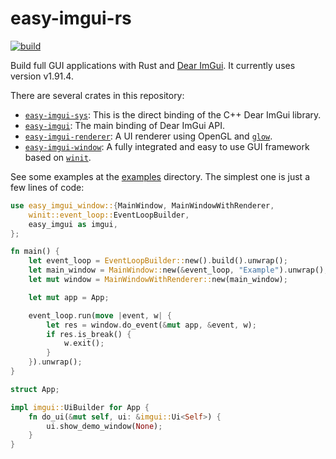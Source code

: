 # easy-imgui-rs

[![build](https://github.com/rodrigorc/easy-imgui-rs/actions/workflows/build.yaml/badge.svg?branch=main)](https://github.com/rodrigorc/easy-imgui-rs/actions/workflows/build.yaml)

Build full GUI applications with Rust and [Dear ImGui][dearimgui]. It currently uses version v1.91.4.

There are several crates in this repository:
 * [`easy-imgui-sys`](https://crates.io/crates/easy-imgui-sys): This is the direct binding of the C++ Dear ImGui library.
 * [`easy-imgui`](https://crates.io/crates/easy-imgui): The main binding of Dear ImGui API.
 * [`easy-imgui-renderer`](https://crates.io/crates/easy-imgui-renderer): A UI renderer using OpenGL and [`glow`][glow].
 * [`easy-imgui-window`](https://crates.io/crates/easy-imgui-window): A fully integrated and easy to use GUI framework based on [`winit`][winit].

See some examples at the [examples](https://github.com/rodrigorc/easy-imgui-rs/tree/main/easy-imgui-window/examples) directory. The simplest one is just a few lines of code:
```rust
use easy_imgui_window::{MainWindow, MainWindowWithRenderer,
    winit::event_loop::EventLoopBuilder,
    easy_imgui as imgui,
};

fn main() {
    let event_loop = EventLoopBuilder::new().build().unwrap();
    let main_window = MainWindow::new(&event_loop, "Example").unwrap();
    let mut window = MainWindowWithRenderer::new(main_window);

    let mut app = App;

    event_loop.run(move |event, w| {
        let res = window.do_event(&mut app, &event, w);
        if res.is_break() {
            w.exit();
        }
    }).unwrap();
}

struct App;

impl imgui::UiBuilder for App {
    fn do_ui(&mut self, ui: &imgui::Ui<Self>) {
        ui.show_demo_window(None);
    }
}
```

[dearimgui]: https://github.com/ocornut/imgui
[glow]: https://github.com/grovesNL/glow
[winit]: https://github.com/rust-windowing/winit
